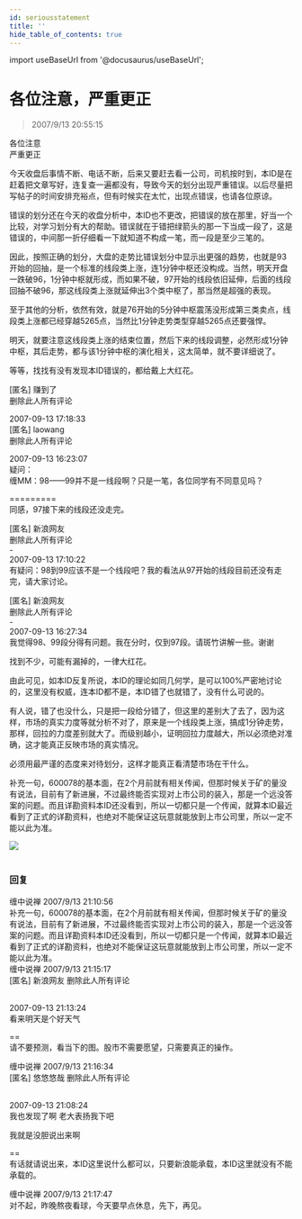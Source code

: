 ```yaml
---
id: seriousstatement 
title: ''
hide_table_of_contents: true
---
```


import useBaseUrl from '@docusaurus/useBaseUrl';

# 各位注意，严重更正

> 2007/9/13 20:55:15

<div style={{color: '#FF0000', fontSize: '56px', fontWeight: '500', textAlign: 'center', lineHeight: '150%', marginBottom: '30px'}}>
各位注意<br/>
严重更正
</div>

今天收盘后事情不断、电话不断，后来又要赶去看一公司，司机按时到，本ID是在赶着把文章写好，连复查一遍都没有，导致今天的划分出现严重错误。以后尽量把写帖子的时间安排充裕点，但有时候实在太忙，出现点错误，也请各位原谅。
 
错误的划分还在今天的收盘分析中，本ID也不更改，把错误的放在那里，好当一个比较，对学习划分有大的帮助。错误就在于错把绿箭头的那一下当成一段了，这是错误的，中间那一折仔细看一下就知道不构成一笔，而一段是至少三笔的。
 
因此，按照正确的划分，大盘的走势比错误划分中显示出更强的趋势，也就是93开始的回抽，是一个标准的线段类上涨，连1分钟中枢还没构成。当然，明天开盘一跌破96，1分钟中枢就形成，而如果不破，97开始的线段依旧延伸，后面的线段回抽不破96，那这线段类上涨就延伸出3个类中枢了，那当然是超强的表现。
 
至于其他的分析，依然有效，就是76开始的5分钟中枢震荡没形成第三类卖点，线段类上涨都已经穿越5265点，当然比1分钟走势类型穿越5265点还要强悍。
 
明天，就要注意这线段类上涨的结束位置，然后下来的线段调整，必然形成1分钟中枢，其后走势，都与该1分钟中枢的演化相关，这太简单，就不要详细说了。
 
等等，找找有没有发现本ID错误的，都给戴上大红花。
 
[匿名] 赚到了<br/>
删除此人所有评论
 
2007-09-13 17:18:33<br/>
[匿名] laowang<br/>
删除此人所有评论

2007-09-13 16:23:07<br/>
疑问：<br/>
缠MM：98——99并不是一线段啊？只是一笔，各位同学有不同意见吗？

=========<br/>
同感，97接下来的线段还没走完。
 
[匿名] 新浪网友<br/>
删除此人所有评论<br/>
-<br/> 
2007-09-13 17:10:22<br/>
有疑问：98到99应该不是一个线段吧？我的看法从97开始的线段目前还没有走完，请大家讨论。
 
[匿名] 新浪网友<br/>
删除此人所有评论<br/>
-<br/>
2007-09-13 16:27:34<br/>
我觉得98、99段分得有问题。我在分时，仅到97段。请斑竹讲解一些。谢谢
 
找到不少，可能有漏掉的，一律大红花。
 
由此可见，如本ID反复所说，本ID的理论如同几何学，是可以100%严密地讨论的，这里没有权威，连本ID都不是，本ID错了也就错了，没有什么可说的。
 
有人说，错了也没什么，只是把一段给分错了，但这里的差别大了去了，因为这样，市场的真实力度等就分析不对了，原来是一个线段类上涨，搞成1分钟走势，那样，回拉的力度差别就大了。而级别越小，证明回拉力度越大，所以必须绝对准确，这才能真正反映市场的真实情况。
 
必须用最严谨的态度来对待划分，这样才能真正看清楚市场在干什么。

<div style={{color: '#FF0000', fontSize: '22px', fontWeight: '500'}}>

补充一句，600078的基本面，在2个月前就有相关传闻，但那时候关于矿的量没有说法，目前有了新进展，不过最终能否实现对上市公司的装入，那是一个远没答案的问题。而且详勘资料本ID还没看到，所以一切都只是一个传闻，就算本ID最近看到了正式的详勘资料，也绝对不能保证这玩意就能放到上市公司里，所以一定不能以此为准。
</div>

<div style={{textAlign: 'left'}}>
<img src={useBaseUrl('/img/economics/seriousstatement/20070913.jpg')} /><br/><br/>
</div>

### 回复

<div class='blog-comment'>
<span class='blog-comment-chan'>缠中说禅</span> 2007/9/13 21:10:56<br/>
补充一句，600078的基本面，在2个月前就有相关传闻，但那时候关于矿的量没有说法，目前有了新进展，不过最终能否实现对上市公司的装入，那是一个远没答案的问题。而且详勘资料本ID还没看到，所以一切都只是一个传闻，就算本ID最近看到了正式的详勘资料，也绝对不能保证这玩意就能放到上市公司里，所以一定不能以此为准。
</div>

<div class='blog-comment'>
<span class='blog-comment-chan'>缠中说禅</span> 2007/9/13 21:15:17<br/>
[匿名] 新浪网友 删除此人所有评论 <br/><br/>
  
2007-09-13 21:13:24 <br/>
看来明天是个好天气

==<br/>
请不要预测，看当下的图。股市不需要愿望，只需要真正的操作。
</div>

<div class='blog-comment'>
<span class='blog-comment-chan'>缠中说禅</span> 2007/9/13 21:16:34<br/>
[匿名] 悠悠悠哉 删除此人所有评论 <br/><br/>
  
2007-09-13 21:08:24 <br/>
我也发现了啊 老大表扬我下吧

我就是没胆说出来啊

==<br/>
有话就请说出来，本ID这里说什么都可以，只要新浪能承载，本ID这里就没有不能承载的。
</div>

<div class='blog-comment'>
<span class='blog-comment-chan'>缠中说禅</span> 2007/9/13 21:17:47<br/>
对不起，昨晚熬夜看球，今天要早点休息，先下，再见。
</div>